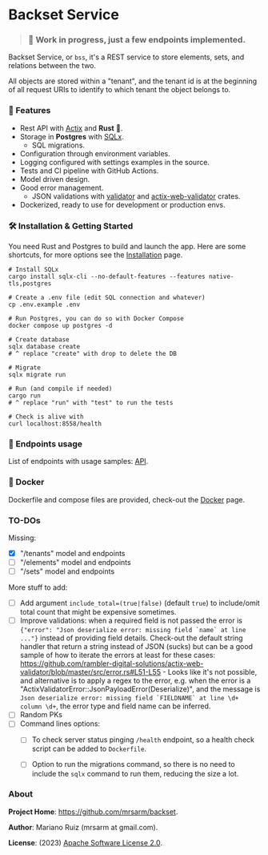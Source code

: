 # Backset Service

> ### 🚧  Work in progress, just a few endpoints implemented.

Backset Service, or `bss`, it's a REST service to store elements, sets,
and relations between the two.

All objects are stored within a "tenant", and the tenant id is at
the beginning of all request URIs to identify to which tenant the
object belongs to.

### 🔋 Features

- Rest API with [Actix](https://github.com/actix/actix) and **Rust** 🦀.
- Storage in **Postgres** with [SQLx](https://github.com/launchbadge/sqlx).
  - SQL migrations.
- Configuration through environment variables.
- Logging configured with settings examples in the source.
- Tests and CI pipeline with GitHub Actions.
- Model driven design.
- Good error management.
  - JSON validations with [validator](https://github.com/Keats/validator) and
    [actix-web-validator](https://github.com/rambler-digital-solutions/actix-web-validator) crates.
- Dockerized, ready to use for development or production envs.


### 🛠 Installation & Getting Started

You need Rust and Postgres to build and launch the app. Here are some shortcuts,
for more options see the [Installation](docs/installation.md) page.

```shell
# Install SQLx
cargo install sqlx-cli --no-default-features --features native-tls,postgres

# Create a .env file (edit SQL connection and whatever)
cp .env.example .env

# Run Postgres, you can do so with Docker Compose
docker compose up postgres -d

# Create database
sqlx database create
# ^ replace "create" with drop to delete the DB 

# Migrate
sqlx migrate run

# Run (and compile if needed)
cargo run
# ^ replace "run" with "test" to run the tests

# Check is alive with
curl localhost:8558/health
```

### 🐴 Endpoints usage

List of endpoints with usage samples: [API](docs/api.md).

### 🐳 Docker

Dockerfile and compose files are provided, check-out the [Docker](docs/docker.md) page.

### TO-DOs

Missing:

- [x] "/tenants" model and endpoints
- [ ] "/elements" model and endpoints
- [ ] "/sets" model and endpoints

More stuff to add:
- [ ] Add argument `include_total=(true|false)` (default `true`) to include/omit total count
      that might be expensive sometimes.
- [ ] Improve validations: when a required field is not passed
      the error is ```{"error": "Json deserialize error: missing field `name` at line ..."}```
      instead of providing field details. Check-out the default string handler that return
      a string instead of JSON (sucks) but can be a good sample of how to iterate the errors
      at least for these cases: https://github.com/rambler-digital-solutions/actix-web-validator/blob/master/src/error.rs#L51-L55
      - Looks like it's not possible, and alternative is to apply a regex to the error, e.g.
        when the error is a "ActixValidatorError::JsonPayloadError(Deserialize)", and the message
        is ```Json deserialize error: missing field `FIELDNAME` at line \d+ column \d+```,
        the error type and field name can be inferred.
- [ ] Random PKs
- [ ] Command lines options:
    - [ ] To check server status pinging `/health` endpoint, so a health check script
      can be added to `Dockerfile`.
    - [ ] Option to run the migrations command, so there is no need to include the
      `sqlx` command to run them, reducing the size a lot.


### About

**Project Home**: https://github.com/mrsarm/backset.

**Author**: Mariano Ruiz (mrsarm at gmail.com).

**License**: (2023) [Apache Software License 2.0](https://www.apache.org/licenses/LICENSE-2.0).
